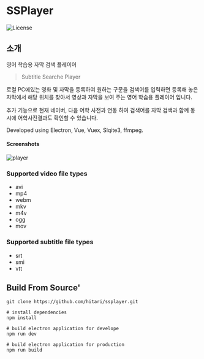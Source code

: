# SSPlayer
![License](http://img.shields.io/badge/License-MIT-green.svg?style=flat)


## 소개
영어 학습용 자막 검색 플레이어
>Subtitle Searche Player

로컬 PC에있는 영화 및 자막을 등록하여 원하는 구문을 검색어를 입력하면 등록해 놓은 자막에서 해당 위치를 찾아서 영상과 자막을 보여 주는 영어 학습용 플레이어 입니다. 

추가 기능으로 현재 네이버, 다음 어학 사전과 연동 하여 검색어를 자막 검색과 함꼐 동시에 어학사전결과도 확인할 수 있습니다.

Developed using Electron, Vue, Vuex, Slqite3, ffmpeg.

#### Screenshots
![player](https://i.imgur.com/joTpSgU.jpg)


### Supported video file types
- avi
- mp4
- webm
- mkv
- m4v
- ogg
- mov

### Supported subtitle file types
- srt
- smi
- vtt

## Build From Source'
``` 
git clone https://github.com/hitari/ssplayer.git

# install dependencies
npm install

# build electron application for develope
npm run dev

# build electron application for production
npm run build

```